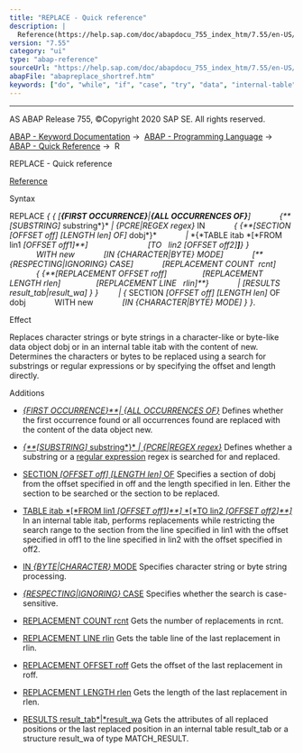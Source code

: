 ```yaml
---
title: "REPLACE - Quick reference"
description: |
  Reference(https://help.sap.com/doc/abapdocu_755_index_htm/7.55/en-US/abapreplace.htm) Syntax REPLACE   FIRST OCCURRENCEALL OCCURRENCES OF SUBSTRING substring  PCREREGEX regex IN  SECTION OFFSET off LENGTH len OF d
version: "7.55"
category: "ui"
type: "abap-reference"
sourceUrl: "https://help.sap.com/doc/abapdocu_755_index_htm/7.55/en-US/abapreplace_shortref.htm"
abapFile: "abapreplace_shortref.htm"
keywords: ["do", "while", "if", "case", "try", "data", "internal-table", "abapreplace", "shortref"]
---
```


* * *

AS ABAP Release 755, ©Copyright 2020 SAP SE. All rights reserved.

[ABAP - Keyword Documentation](https://help.sap.com/doc/abapdocu_755_index_htm/7.55/en-US/abenabap.htm) →  [ABAP - Programming Language](https://help.sap.com/doc/abapdocu_755_index_htm/7.55/en-US/abenabap_reference.htm) →  [ABAP - Quick Reference](https://help.sap.com/doc/abapdocu_755_index_htm/7.55/en-US/abenabap_shortref.htm) →  R

REPLACE - Quick reference

[Reference](https://help.sap.com/doc/abapdocu_755_index_htm/7.55/en-US/abapreplace.htm)

Syntax

REPLACE *{* *{* *\[**{*FIRST OCCURRENCE*}**|**{*ALL OCCURRENCES OF*}**\]*
            *{**\[*SUBSTRING*\]* substring*}* *|* *{*PCRE*|*REGEX regex*}* IN
            *{* *{**\[*SECTION *\[*OFFSET off*\]* *\[*LENGTH len*\]* OF*\]* dobj*}*
            *|* *{*TABLE itab *\[*FROM lin1 *\[*OFFSET off1*\]**\]*
                          *\[*TO   lin2 *\[*OFFSET off2*\]**\]**}* *}*
            WITH new
            *\[*IN *{*CHARACTER*|*BYTE*}* MODE*\]*
            *\[**{*RESPECTING*|*IGNORING*}* CASE*\]*
            *\[*REPLACEMENT COUNT  rcnt*\]*
            *{* *{**\[*REPLACEMENT OFFSET roff*\]*
               *\[*REPLACEMENT LENGTH rlen*\]*
               *\[*REPLACEMENT LINE   rlin*\]**}*
            *|* *\[*RESULTS result\_tab*|*result\_wa*\]* *}* *}*
        *|* *{* SECTION *\[*OFFSET off*\]* *\[*LENGTH len*\]* OF dobj
            WITH new
            *\[*IN *{*CHARACTER*|*BYTE*}* MODE*\]* *}* *}*.

Effect

Replaces character strings or byte strings in a character-like or byte-like data object dobj or in an internal table itab with the content of new. Determines the characters or bytes to be replaced using a search for substrings or regular expressions or by specifying the offset and length directly.

Additions

-   [*{*FIRST OCCURRENCE*}**|* *{*ALL OCCURRENCES OF*}*](https://help.sap.com/doc/abapdocu_755_index_htm/7.55/en-US/abapreplace_in_pattern.htm)
    Defines whether the first occurrence found or all occurrences found are replaced with the content of the data object new.

-   [*{**\[*SUBSTRING*\]* substring*}* *|* *{*PCRE*|*REGEX regex*}*](https://help.sap.com/doc/abapdocu_755_index_htm/7.55/en-US/abapfind_pattern.htm)
    Defines whether a substring or a [regular expression](https://help.sap.com/doc/abapdocu_755_index_htm/7.55/en-US/abenregular_expression_glosry.htm "Glossary Entry") regex is searched for and replaced.
    

-   [SECTION *\[*OFFSET off*\]* *\[*LENGTH len*\]* OF](https://help.sap.com/doc/abapdocu_755_index_htm/7.55/en-US/abapreplace.htm)
    Specifies a section of dobj from the offset specified in off and the length specified in len. Either the section to be searched or the section to be replaced.
    

-   [TABLE itab *\[*FROM lin1 *\[*OFFSET off1*\]**\]* *\[*TO lin2 *\[*OFFSET off2*\]**\]*](https://help.sap.com/doc/abapdocu_755_index_htm/7.55/en-US/abapreplace_itab.htm)
    In an internal table itab, performs replacements while restricting the search range to the section from the line specified in lin1 with the offset specified in off1 to the line specified in lin2 with the offset specified in off2.
    

-   [IN *{*BYTE*|*CHARACTER*}* MODE](https://help.sap.com/doc/abapdocu_755_index_htm/7.55/en-US/abapreplace.htm)
    Specifies character string or byte string processing.
    

-   [*{*RESPECTING*|*IGNORING*}* CASE](https://help.sap.com/doc/abapdocu_755_index_htm/7.55/en-US/abapreplace_options.htm)
    Specifies whether the search is case-sensitive.
    

-   [REPLACEMENT COUNT rcnt](https://help.sap.com/doc/abapdocu_755_index_htm/7.55/en-US/abapreplace_options.htm)
    Gets the number of replacements in rcnt.
    

-   [REPLACEMENT LINE rlin](https://help.sap.com/doc/abapdocu_755_index_htm/7.55/en-US/abapreplace_itab_options.htm)
    Gets the table line of the last replacement in rlin.
    

-   [REPLACEMENT OFFSET roff](https://help.sap.com/doc/abapdocu_755_index_htm/7.55/en-US/abapreplace_options.htm)
    Gets the offset of the last replacement in roff.
    

-   [REPLACEMENT LENGTH rlen](https://help.sap.com/doc/abapdocu_755_index_htm/7.55/en-US/abapreplace_options.htm)
    Gets the length of the last replacement in rlen.
    

-   [RESULTS result\_tab*|*result\_wa](https://help.sap.com/doc/abapdocu_755_index_htm/7.55/en-US/abapreplace_options.htm)
    Gets the attributes of all replaced positions or the last replaced position in an internal table result\_tab or a structure result\_wa of type MATCH\_RESULT.